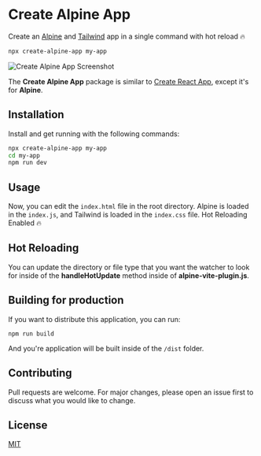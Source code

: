 # Create Alpine App

Create an [Alpine](https://alpinejs.dev) and [Tailwind](https://tailwindcss.com) app in a single command with hot reload 🔥

```bash
npx create-alpine-app my-app
```

![Create Alpine App Screenshot](https://cdn.devdojo.com/images/june2023/create-react-app.jpeg)

The **Create Alpine App** package is similar to [Create React App](https://create-react-app.dev/), except it's for **Alpine**. 

## Installation

Install and get running with the following commands:

```bash
npx create-alpine-app my-app
cd my-app
npm run dev
```

## Usage

Now, you can edit the `index.html` file in the root directory. Alpine is loaded in the `index.js`, and Tailwind is loaded in the `index.css` file. Hot Reloading Enabled 🔥

## Hot Reloading

You can update the directory or file type that you want the watcher to look for inside of the **handleHotUpdate** method inside of **alpine-vite-plugin.js**.

## Building for production

If you want to distribute this application, you can run:

```
npm run build
```

And you're application will be built inside of the `/dist` folder.

## Contributing

Pull requests are welcome. For major changes, please open an issue first
to discuss what you would like to change.

## License

[MIT](https://choosealicense.com/licenses/mit/)